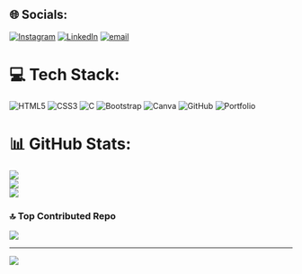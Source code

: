
## 🌐 Socials:
[![Instagram](https://img.shields.io/badge/Instagram-%23E4405F.svg?logo=Instagram&logoColor=white)](https://instagram.com/shivam.singhrajput._) [![LinkedIn](https://img.shields.io/badge/LinkedIn-%230077B5.svg?logo=linkedin&logoColor=white)](https://www.linkedin.com/in/shivam-singh-077b19363?utm_source=share&utm_campaign=share_via&utm_content=profile&utm_medium=android_app) [![email](https://img.shields.io/badge/Email-D14836?logo=gmail&logoColor=white)](mailto:shivamsinghbishen03@gmail.com) 

# 💻 Tech Stack:
![HTML5](https://img.shields.io/badge/html5-%23E34F26.svg?style=plastic&logo=html5&logoColor=white) ![CSS3](https://img.shields.io/badge/css3-%231572B6.svg?style=plastic&logo=css3&logoColor=white) ![C](https://img.shields.io/badge/c-%2300599C.svg?style=plastic&logo=c&logoColor=white) ![Bootstrap](https://img.shields.io/badge/bootstrap-%238511FA.svg?style=plastic&logo=bootstrap&logoColor=white) ![Canva](https://img.shields.io/badge/Canva-%2300C4CC.svg?style=plastic&logo=Canva&logoColor=white) ![GitHub](https://img.shields.io/badge/github-%23121011.svg?style=plastic&logo=github&logoColor=white) ![Portfolio](https://img.shields.io/badge/Portfolio-%23000000.svg?style=plastic&logo=firefox&logoColor=#FF7139)
# 📊 GitHub Stats:
![](https://github-readme-stats.vercel.app/api?username=shivamsingh0416&theme=neon&hide_border=true&include_all_commits=false&count_private=false)<br/>
![](https://nirzak-streak-stats.vercel.app/?user=shivamsingh0416&theme=neon&hide_border=true)<br/>
![](https://github-readme-stats.vercel.app/api/top-langs/?username=shivamsingh0416&theme=neon&hide_border=true&include_all_commits=false&count_private=false&layout=compact)

### 🔝 Top Contributed Repo
![](https://github-contributor-stats.vercel.app/api?username=shivamsingh0416&limit=5&theme=neon&combine_all_yearly_contributions=true)

---
[![](https://visitcount.itsvg.in/api?id=shivamsingh0416&icon=2&color=1)](https://visitcount.itsvg.in)

<!-- Proudly created with GPRM ( https://gprm.itsvg.in ) -->
